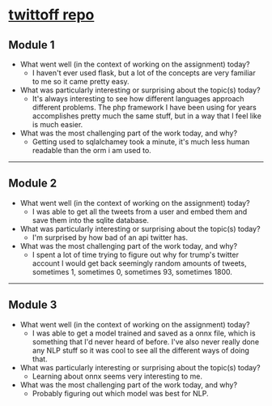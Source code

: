 # [twittoff repo](https://github.com/spentaur/twittoff-app)

## Module 1
- What went well (in the context of working on the assignment) today?
    - I haven't ever used flask, but a lot of the concepts are very familiar
     to me so it came pretty easy.
- What was particularly interesting or surprising about the topic(s) today?
    - It's always interesting to see how different languages approach
     different problems. The php framework I have been using for years
      accomplishes pretty much the same stuff, but in a way that I feel like
       is much easier.
- What was the most challenging part of the work today, and why?
    - Getting used to sqlalchamey took a minute, it's much less human
     readable than the orm i am used to.
     
----
## Module 2
- What went well (in the context of working on the assignment) today?
    - I was able to get all the tweets from a user and embed them and save
     them into the sqlite database.
 - What was particularly interesting or surprising about the topic(s) today?
    - I'm surprised by how bad of an api twitter has.
- What was the most challenging part of the work today, and why?
    - I spent a lot of time trying to figure out why for trump's twitter
     account I would get back seemingly random amounts of tweets, sometimes
      1, sometimes 0, sometimes 93, sometimes 1800. 

----
## Module 3
- What went well (in the context of working on the assignment) today?
    - I was able to get a model trained and saved as a onnx file, which is
     something that I'd never heard of before. I've also never really done
      any NLP stuff so it was cool to see all the different ways of doing that.
 - What was particularly interesting or surprising about the topic(s) today?
    - Learning about onnx seems very interesting to me.
- What was the most challenging part of the work today, and why?
    - Probably figuring out which model was best for NLP.